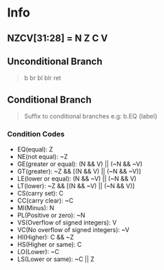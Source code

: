 # Info

## NZCV[31:28] = N Z C V

## Unconditional Branch

> b br bl blr ret

## Conditional Branch

> Suffix to conditional branches e.g: b.EQ {label}

### Condition Codes

- EQ(equal): Z
- NE(not equal): ~Z
- GE(greater or equal): (N && V) || (~N && ~V)
- GT(greater): ~Z && [(N && V) || (~N && ~V)]
- LE(lower or equal): (N && ~V) || (~N && V)
- LT(lower): ~Z && [(N && ~V) || (~N && V)]
- CS(carry set): C
- CC(carry clear): ~C
- MI(Minus): N
- PL(Positive or zero): ~N
- VS(Overflow of signed integers): V
- VC(No overflow of signed integers): ~V
- HI(Higher): C && ~Z
- HS(Higher or same): C
- LO(Lower): ~C
- LS(Lower or same): ~C || Z
